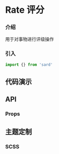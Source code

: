 # Rate 评分

### 介绍

用于对事物进行评级操作

### 引入

```js
import {} from 'sard'
```

## 代码演示

## API

### Props

## 主题定制

### SCSS

```scss

```
